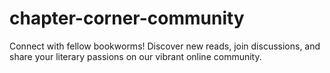 # chapter-corner-community
Connect with fellow bookworms! Discover new reads, join discussions, and share your literary passions on our vibrant online community.
